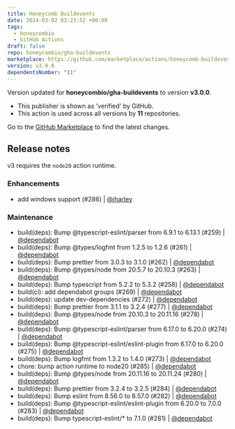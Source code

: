 ```yaml
---
title: Honeycomb Buildevents
date: 2024-03-02 03:23:52 +00:00
tags:
  - honeycombio
  - GitHub Actions
draft: false
repo: honeycombio/gha-buildevents
marketplace: https://github.com/marketplace/actions/honeycomb-buildevents
version: v3.0.0
dependentsNumber: "11"
---
```



Version updated for **honeycombio/gha-buildevents** to version **v3.0.0**.
- This publisher is shown as 'verified' by GitHub.
- This action is used across all versions by **11** repositories.

Go to the [GitHub Marketplace](https://github.com/marketplace/actions/honeycomb-buildevents) to find the latest changes.

## Release notes

v3 requires the `node20` action runtime.

### Enhancements

- add windows support (#286) | [@jharley](https://github.com/jharley)

### Maintenance

- build(deps): Bump @typescript-eslint/parser from 6.9.1 to 6.13.1 (#259) | [@dependabot](https://github.com/dependabot)
- build(deps): Bump @types/logfmt from 1.2.5 to 1.2.6 (#261) | [@dependabot](https://github.com/dependabot)
- build(deps): Bump prettier from 3.0.3 to 3.1.0 (#262) | [@dependabot](https://github.com/dependabot)
- build(deps): Bump @types/node from 20.5.7 to 20.10.3 (#263) | [@dependabot](https://github.com/dependabot)
- build(deps): Bump typescript from 5.2.2 to 5.3.2 (#258) | [@dependabot](https://github.com/dependabot)
- build(ci): add dependabot groups (#269) | [@dependabot](https://github.com/dependabot)
- build(deps): update dev-dependencies (#272) | [@dependabot](https://github.com/dependabot)
- build(deps): Bump prettier from 3.1.1 to 3.2.4 (#277) | [@dependabot](https://github.com/dependabot)
- build(deps): Bump @types/node from 20.10.3 to 20.11.16 (#278) | [@dependabot](https://github.com/dependabot)
- build(deps): Bump @typescript-eslint/parser from 6.17.0 to 6.20.0 (#274) | [@dependabot](https://github.com/dependabot)
- build(deps): Bump @typescript-eslint/eslint-plugin from 6.17.0 to 6.20.0 (#275) | [@dependabot](https://github.com/dependabot)
- build(deps): Bump logfmt from 1.3.2 to 1.4.0 (#273) | [@dependabot](https://github.com/dependabot)
- chore: bump action runtime to node20 (#285) | [@dependabot](https://github.com/dependabot)
- build(deps): Bump @types/node from 20.11.16 to 20.11.24 (#280) | [@dependabot](https://github.com/dependabot)
- build(deps): Bump prettier from 3.2.4 to 3.2.5 (#284) | [@dependabot](https://github.com/dependabot)
- build(deps): Bump eslint from 8.56.0 to 8.57.0 (#282) | [@dependabot](https://github.com/dependabot)
- build(deps): Bump @typescript-eslint/eslint-plugin from 6.20.0 to 7.0.0 (#283) | [@dependabot](https://github.com/dependabot)
- build(deps): Bump typescript-eslint/* to 7.1.0 (#281) | [@dependabot](https://github.com/dependabot)
